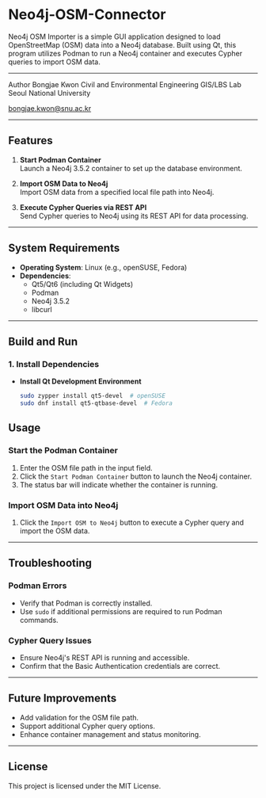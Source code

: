 # Neo4j-OSM-Connector

Neo4j OSM Importer is a simple GUI application designed to load OpenStreetMap (OSM) data into a Neo4j database. Built using Qt, this program utilizes Podman to run a Neo4j container and executes Cypher queries to import OSM data.

---

Author
Bongjae Kwon
Civil and Environmental Engineering GIS/LBS Lab
Seoul National University

bongjae.kwon@snu.ac.kr

---

## Features

1. **Start Podman Container**  
   Launch a Neo4j 3.5.2 container to set up the database environment.

2. **Import OSM Data to Neo4j**  
   Import OSM data from a specified local file path into Neo4j.

3. **Execute Cypher Queries via REST API**  
   Send Cypher queries to Neo4j using its REST API for data processing.

---

## System Requirements

- **Operating System**: Linux (e.g., openSUSE, Fedora)
- **Dependencies**:
  - Qt5/Qt6 (including Qt Widgets)
  - Podman
  - Neo4j 3.5.2
  - libcurl

---

## Build and Run

### 1. **Install Dependencies**

- **Install Qt Development Environment**
  ```bash
  sudo zypper install qt5-devel  # openSUSE
  sudo dnf install qt5-qtbase-devel  # Fedora

## Usage

### Start the Podman Container
1. Enter the OSM file path in the input field.
2. Click the `Start Podman Container` button to launch the Neo4j container.
3. The status bar will indicate whether the container is running.

### Import OSM Data into Neo4j
1. Click the `Import OSM to Neo4j` button to execute a Cypher query and import the OSM data.

---

## Troubleshooting

### Podman Errors
- Verify that Podman is correctly installed.
- Use `sudo` if additional permissions are required to run Podman commands.

### Cypher Query Issues
- Ensure Neo4j's REST API is running and accessible.
- Confirm that the Basic Authentication credentials are correct.

---

## Future Improvements
- Add validation for the OSM file path.
- Support additional Cypher query options.
- Enhance container management and status monitoring.

---

## License
This project is licensed under the MIT License.


